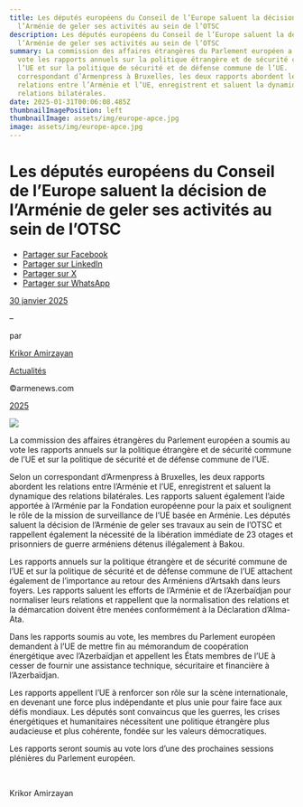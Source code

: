 ```yaml
---
title: Les députés européens du Conseil de l’Europe saluent la décision de
  l’Arménie de geler ses activités au sein de l’OTSC
description: Les députés européens du Conseil de l’Europe saluent la décision de
  l’Arménie de geler ses activités au sein de l’OTSC
summary: La commission des affaires étrangères du Parlement européen a soumis au
  vote les rapports annuels sur la politique étrangère et de sécurité commune de
  l’UE et sur la politique de sécurité et de défense commune de l’UE.  Selon un
  correspondant d’Armenpress à Bruxelles, les deux rapports abordent les
  relations entre l’Arménie et l’UE, enregistrent et saluent la dynamique des
  relations bilatérales.
date: 2025-01-31T00:06:08.485Z
thumbnailImagePosition: left
thumbnailImage: assets/img/europe-apce.jpg
image: assets/img/europe-apce.jpg
---
```

<!--StartFragment-->

# Les députés européens du Conseil de l’Europe saluent la décision de l’Arménie de geler ses activités au sein de l’OTSC

* [Partager sur Facebook](https://www.facebook.com/sharer/sharer.php?u=https%3A%2F%2Fwww.armenews.com%2Fles-deputes-europeens-du-conseil-de-leurope-saluent-la-decision-de-larmenie-de-geler-ses-activites-au-sein-de-lotsc%2F&title=Les%20d%C3%A9put%C3%A9s%20europ%C3%A9ens%20du%20Conseil%20de%20l%26rsquo%3BEurope%20saluent%20la%20d%C3%A9cision%20de%20l%26rsquo%3BArm%C3%A9nie%20de%20geler%20ses%20activit%C3%A9s%20au%20sein%20de%20l%26rsquo%3BOTSC)
* [Partager sur LinkedIn](https://www.linkedin.com/shareArticle?mini=true&url=https%3A%2F%2Fwww.armenews.com%2Fles-deputes-europeens-du-conseil-de-leurope-saluent-la-decision-de-larmenie-de-geler-ses-activites-au-sein-de-lotsc%2F&title=Les%20d%C3%A9put%C3%A9s%20europ%C3%A9ens%20du%20Conseil%20de%20l%26rsquo%3BEurope%20saluent%20la%20d%C3%A9cision%20de%20l%26rsquo%3BArm%C3%A9nie%20de%20geler%20ses%20activit%C3%A9s%20au%20sein%20de%20l%26rsquo%3BOTSC)
* [Partager sur X](https://x.com/share?url=https%3A%2F%2Fwww.armenews.com%2Fles-deputes-europeens-du-conseil-de-leurope-saluent-la-decision-de-larmenie-de-geler-ses-activites-au-sein-de-lotsc%2F&text=Les%20d%C3%A9put%C3%A9s%20europ%C3%A9ens%20du%20Conseil%20de%20l%26rsquo%3BEurope%20saluent%20la%20d%C3%A9cision%20de%20l%26rsquo%3BArm%C3%A9nie%20de%20geler%20ses%20activit%C3%A9s%20au%20sein%20de%20l%26rsquo%3BOTSC)
* [Partager sur WhatsApp](https://api.whatsapp.com/send?text=Les%20d%C3%A9put%C3%A9s%20europ%C3%A9ens%20du%20Conseil%20de%20l%26rsquo%3BEurope%20saluent%20la%20d%C3%A9cision%20de%20l%26rsquo%3BArm%C3%A9nie%20de%20geler%20ses%20activit%C3%A9s%20au%20sein%20de%20l%26rsquo%3BOTSC%20%E2%80%94%20https%3A%2F%2Fwww.armenews.com%2Fles-deputes-europeens-du-conseil-de-leurope-saluent-la-decision-de-larmenie-de-geler-ses-activites-au-sein-de-lotsc%2F)

[30 janvier 2025](https://www.armenews.com/les-deputes-europeens-du-conseil-de-leurope-saluent-la-decision-de-larmenie-de-geler-ses-activites-au-sein-de-lotsc/)

–

par

[Krikor Amirzayan](https://www.armenews.com/author/krikor56/)

[Actualités](https://www.armenews.com/categorie/actualites/)

©armenews.com

[2025](https://www.armenews.com/les-deputes-europeens-du-conseil-de-leurope-saluent-la-decision-de-larmenie-de-geler-ses-activites-au-sein-de-lotsc/)

![](https://www.armenews.com/wp-content/uploads/2025/01/306188.jpg)

La commission des affaires étrangères du Parlement européen a soumis au vote les rapports annuels sur la politique étrangère et de sécurité commune de l’UE et sur la politique de sécurité et de défense commune de l’UE.

Selon un correspondant d’Armenpress à Bruxelles, les deux rapports abordent les relations entre l’Arménie et l’UE, enregistrent et saluent la dynamique des relations bilatérales. Les rapports saluent également l’aide apportée à l’Arménie par la Fondation européenne pour la paix et soulignent le rôle de la mission de surveillance de l’UE basée en Arménie. Les députés saluent la décision de l’Arménie de geler ses travaux au sein de l’OTSC et rappellent également la nécessité de la libération immédiate de 23 otages et prisonniers de guerre arméniens détenus illégalement à Bakou.

Les rapports annuels sur la politique étrangère et de sécurité commune de l’UE et sur la politique de sécurité et de défense commune de l’UE attachent également de l’importance au retour des Arméniens d’Artsakh dans leurs foyers. Les rapports saluent les efforts de l’Arménie et de l’Azerbaïdjan pour normaliser leurs relations et rappellent que la normalisation des relations et la démarcation doivent être menées conformément à la Déclaration d’Alma-Ata.

Dans les rapports soumis au vote, les membres du Parlement européen demandent à l’UE de mettre fin au mémorandum de coopération énergétique avec l’Azerbaïdjan et appellent les États membres de l’UE à cesser de fournir une assistance technique, sécuritaire et financière à l’Azerbaïdjan.

Les rapports appellent l’UE à renforcer son rôle sur la scène internationale, en devenant une force plus indépendante et plus unie pour faire face aux défis mondiaux. Les députés sont convaincus que les guerres, les crises énergétiques et humanitaires nécessitent une politique étrangère plus audacieuse et plus cohérente, fondée sur les valeurs démocratiques.

Les rapports seront soumis au vote lors d’une des prochaines sessions plénières du Parlement européen.

 

Krikor Amirzayan

 

<!--EndFragment-->